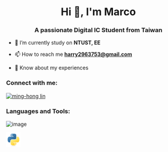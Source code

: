 <h1 align="center">Hi 👋, I'm Marco</h1>
<h3 align="center">A passionate Digital IC Student from Taiwan</h3>

- 🔭 I’m currently study on **NTUST, EE**

- 📫 How to reach me **harry2963753@gmail.com**

- 📄 Know about my experiences 

<h3 align="left">Connect with me:</h3>
<p align="left">
<a href="https://linkedin.com/in/ming-hong lin" target="blank"><img align="center" src="https://raw.githubusercontent.com/rahuldkjain/github-profile-readme-generator/master/src/images/icons/Social/linked-in-alt.svg" alt="ming-hong lin" height="30" width="40" /></a>
</p>

<h3 align="left">Languages and Tools:</h3>
<p align="left"> <img width="50" height="50" alt="image" src="https://github.com/user-attachments/assets/0b84688c-3f00-463e-9117-4ab6d2e93b0b" /> </p> 
<p align="left"> <a href="https://www.python.org" target="_blank" rel="noreferrer"> <img src="https://raw.githubusercontent.com/devicons/devicon/master/icons/python/python-original.svg" alt="python" width="40" height="40"/> </a> </p>
